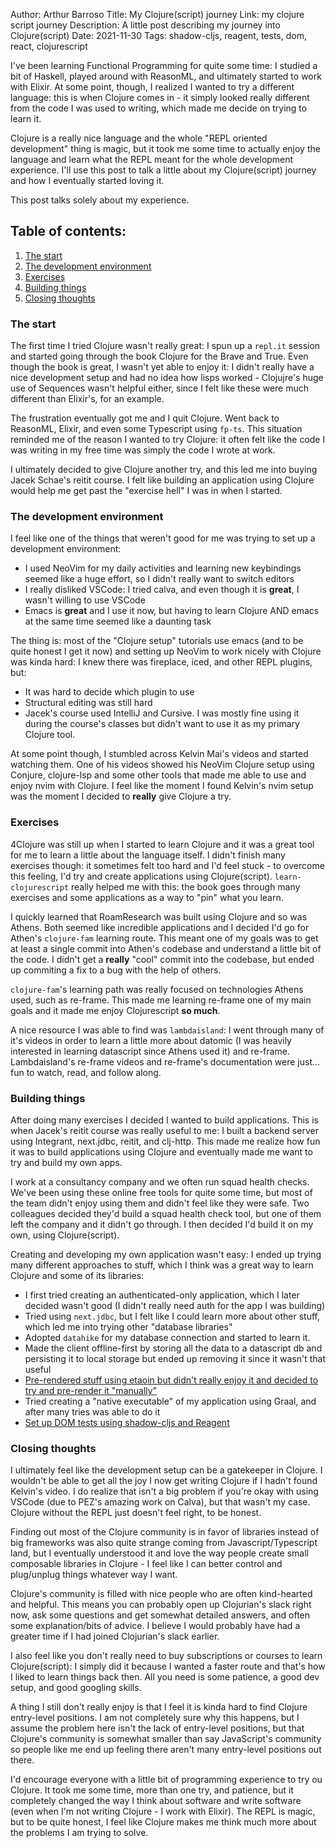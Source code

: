 Author: Arthur Barroso
Title: My Clojure(script) journey
Link: my clojure script journey
Description: A little post describing my journey into Clojure(script)
Date: 2021-11-30
Tags: shadow-cljs, reagent, tests, dom, react, clojurescript

I've been learning Functional Programming for quite some time: I studied a bit of Haskell, played around with ReasonML, and ultimately started to work with Elixir. At some point, though, I realized I wanted to try a different language: this is when Clojure comes in - it simply looked really different from the code I was used to writing, which made me decide on trying to learn it.

Clojure is a really nice language and the whole "REPL oriented development" thing is magic, but it took me some time to actually enjoy the language and learn what the REPL meant for the whole development experience. I'll use this post to talk a little about my Clojure(script) journey and how I eventually started loving it.

This post talks solely about my experience.

## Table of contents:
1. [The start](#start)
2. [The development environment](#devenv)
3. [Exercises](#exercises)
4. [Building things](#building)
5. [Closing thoughts](#closing)

### The start <a name="start"></a>
The first time I tried Clojure wasn't really great: I spun up a `repl.it` session and started going through the book Clojure for the Brave and True. Even though the book is great, I wasn't yet able to enjoy it: I didn't really have a nice development setup and had no idea how lisps worked - Clojujre's huge use of Sequences wasn't helpful either, since I felt like these were much different than Elixir's, for an example. 

The frustration eventually got me and I quit Clojure. Went back to ReasonML, Elixir, and even some Typescript using `fp-ts`. This situation reminded me of the reason I wanted to try Clojure: it often felt like the code I was writing in my free time was simply the code I wrote at work.

I ultimately decided to give Clojure another try, and this led me into buying Jacek Schae's reitit course. I felt like building an application using Clojure would help me get past the "exercise hell" I was in when I started.

### The development environment <a name="devenv"></a>
I feel like one of the things that weren't good for me was trying to set up a development environment:
- I used NeoVim for my daily activities and learning new keybindings seemed like a huge effort, so I didn't really want to switch editors
- I really disliked VSCode: I tried calva, and even though it is **great**, I wasn't willing to use VSCode
- Emacs is **great** and I use it now, but having to learn Clojure AND emacs at the same time seemed like a daunting task

The thing is: most of the "Clojure setup" tutorials use emacs (and to be quite honest I get it now) and setting up NeoVim to work nicely with Clojure was kinda hard: I knew there was fireplace, iced, and other REPL plugins, but:
- It was hard to decide which plugin to use
- Structural editing was still hard
- Jacek's course used IntelliJ and Cursive. I was mostly fine using it during the course's classes but didn't want to use it as my primary Clojure tool.

At some point though, I stumbled across Kelvin Mai's videos and started watching them. One of his videos showed his NeoVim Clojure setup using Conjure, clojure-lsp and some other tools that made me able to use and enjoy nvim with Clojure. I feel like the moment I found Kelvin's nvim setup was the moment I decided to **really** give Clojure a try.

### Exercises <a name="exercises"></a>
4Clojure was still up when I started to learn Clojure and it was a great tool for me to learn a little about the language itself. I didn't finish many exercises though: it sometimes felt too hard and I'd feel stuck - to overcome this feeling, I'd try and create applications using Clojure(script). `learn-clojurescript` really helped me with this: the book goes through many exercises and some applications as a way to "pin" what you learn.

I quickly learned that RoamResearch was built using Clojure and so was Athens. Both seemed like incredible applications and I decided I'd go for Athen's `clojure-fam` learning route. This meant one of my goals was to get at least a single commit into Athen's codebase and understand a little bit of the code. I didn't get a **really** "cool" commit into the codebase, but ended up commiting a fix to a bug with the help of others. 

`clojure-fam`'s learning path was really focused on technologies Athens used, such as re-frame. This made me learning re-frame one of my main goals and it made me enjoy Clojurescript **so much**.

A nice resource I was able to find was `lambdaisland`: I went through many of it's videos in order to learn a little more about datomic (I was heavily interested in learning datascript since Athens used it) and re-frame. Lambdaisland's re-frame videos and re-frame's documentation were just... fun to watch, read, and follow along.

### Building things <a name="building"></a>
After doing many exercises I decided I wanted to build applications. This is when Jacek's reitit course was really useful to me: I built a backend server using Integrant, next.jdbc, reitit, and clj-http. This made me realize how fun it was to build applications using Clojure and eventually made me want to try and build my own apps.

I work at a consultancy company and we often run squad health checks. We've been using these online free tools for quite some time, but most of the team didn't enjoy using them and didn't feel like they were safe. Two colleagues decided they'd build a squad health check tool, but one of them left the company and it didn't go through. I then decided I'd build it on my own, using Clojure(script).

Creating and developing my own application wasn't easy: I ended up trying many different approaches to stuff, which I think was a great way to learn Clojure and some of its libraries:
- I first tried creating an authenticated-only application, which I later decided wasn't good (I didn't really need auth for the app I was building)
- Tried using `next.jdbc`, but I felt like I could learn more about other stuff, which led me into trying other "database libraries"
- Adopted `datahike` for my database connection and started to learn it.
- Made the client offline-first by storing all the data to a datascript db and persisting it to local storage but ended up removing it since it wasn't that useful
- [Pre-rendered stuff using etaoin but didn't really enjoy it and decided to try and pre-render it "manually"](https://www.arthurbrrs.me/prerendering-react-clojurescript-land.html)
- Tried creating a "native executable" of my application using Graal, and after many tries was able to do it
- [Set up DOM tests using shadow-cljs and Reagent](https://www.arthurbrrs.me/prerendering-react-clojurescript-land.html)

### Closing thoughts <a name="closing"></a>

I ultimately feel like the development setup can be a gatekeeper in Clojure. I wouldn't be able to get all the joy I now get writing Clojure if I hadn't found Kelvin's video. I do realize that isn't a big problem if you're okay with using VSCode (due to PEZ's amazing work on Calva), but that wasn't my case. Clojure without the REPL just doesn't feel right, to be honest.

Finding out most of the Clojure community is in favor of libraries instead of big frameworks was also quite strange coming from Javascript/Typescript land, but I eventually understood it and love the way people create small composable libraries in Clojure - I feel like I can better control and plug/unplug things whatever way I want.

Clojure's community is filled with nice people who are often kind-hearted and helpful. This means you can probably open up Clojurian's slack right now, ask some questions and get somewhat detailed answers, and often some explanation/bits of advice. I believe I would probably have had a greater time if I had joined Clojurian's slack earlier.

I also feel like you don't really need to buy subscriptions or courses to learn Clojure(script): I simply did it because I wanted a faster route and that's how I liked to learn things back then. All you need is some patience, a good dev setup, and good googling skills.

A thing I still don't really enjoy is that I feel it is kinda hard to find Clojure entry-level positions. I am not completely sure why this happens, but I assume the problem here isn't the lack of entry-level positions, but that Clojure's community is somewhat smaller than say JavaScript's community so people like me end up feeling there aren't many entry-level positions out there.

I'd encourage everyone with a little bit of programming experience to try ou Clojure. It took me some time, more than one try, and patience, but it completely changed the way I think about software and write software (even when I'm not writing Clojure - I work with Elixir). The REPL is magic, but to be quite honest, I feel like Clojure makes me think much more about the problems I am trying to solve.
